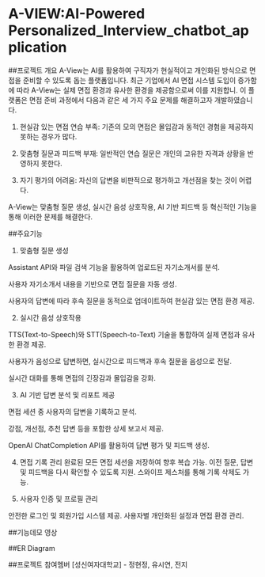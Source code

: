 # A-VIEW:AI-Powered Personalized_Interview_chatbot_application

##프로젝트 개요
A-View는 AI를 활용하여 구직자가 현실적이고 개인화된 방식으로 면접을 준비할 수 있도록 돕는 플랫폼입니다. 최근 기업에서 AI 면접 시스템 도입이 증가함에 따라 A-View는 실제 면접 환경과 유사한 환경을 제공함으로써 이를 지원합니. 이 플랫폼은 면접 준비 과정에서 다음과 같은 세 가지 주요 문제를 해결하고자 개발하였습니다.

1. 현실감 있는 면접 연습 부족: 기존의 모의 면접은 몰입감과 동적인 경험을 제공하지 못하는 경우가 많다.

2. 맞춤형 질문과 피드백 부재: 일반적인 연습 질문은 개인의 고유한 자격과 상황을 반영하지 못한다.

3. 자기 평가의 어려움: 자신의 답변을 비판적으로 평가하고 개선점을 찾는 것이 어렵다.

A-View는 맞춤형 질문 생성, 실시간 음성 상호작용, AI 기반 피드백 등 혁신적인 기능을 통해 이러한 문제를 해결한다.

##주요기능
1. 맞춤형 질문 생성

Assistant API와 파일 검색 기능을 활용하여 업로드된 자기소개서를 분석.

사용자 자기소개서 내용을 기반으로 면접 질문을 자동 생성.

사용자의 답변에 따라 후속 질문을 동적으로 업데이트하여 현실감 있는 면접 환경 제공.

2. 실시간 음성 상호작용

TTS(Text-to-Speech)와 STT(Speech-to-Text) 기술을 통합하여 실제 면접과 유사한 환경 제공.

사용자가 음성으로 답변하면, 실시간으로 피드백과 후속 질문을 음성으로 전달.

실시간 대화를 통해 면접의 긴장감과 몰입감을 강화.

3. AI 기반 답변 분석 및 리포트 제공

면접 세션 중 사용자의 답변을 기록하고 분석.

강점, 개선점, 추천 답변 등을 포함한 상세 보고서 제공.

OpenAI ChatCompletion API를 활용하여 답변 평가 및 피드백 생성.

4. 면접 기록 관리
완료된 모든 면접 세션을 저장하여 향후 복습 가능.
이전 질문, 답변 및 피드백을 다시 확인할 수 있도록 지원.
스와이프 제스처를 통해 기록 삭제도 가능.

5. 사용자 인증 및 프로필 관리

안전한 로그인 및 회원가입 시스템 제공.
사용자별 개인화된 설정과 면접 환경 관리.

##기능데모 영상


##ER Diagram

##프로젝트 참여멤버
[성신여자대학교] - 정현정, 유시연, 전지


